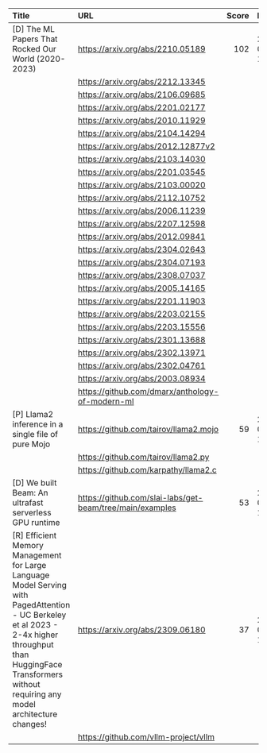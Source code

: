 | Title                                                                                                                                                                                                                  | URL                                                      |   Score | Date                |
|:-----------------------------------------------------------------------------------------------------------------------------------------------------------------------------------------------------------------------|:---------------------------------------------------------|--------:|:--------------------|
| [D] The ML Papers That Rocked Our World (2020-2023)                                                                                                                                                                    | https://arxiv.org/abs/2210.05189                         |     102 | 2023-09-14 13:50:27 |
|                                                                                                                                                                                                                        | https://arxiv.org/abs/2212.13345                         |         |                     |
|                                                                                                                                                                                                                        | https://arxiv.org/abs/2106.09685                         |         |                     |
|                                                                                                                                                                                                                        | https://arxiv.org/abs/2201.02177                         |         |                     |
|                                                                                                                                                                                                                        | https://arxiv.org/abs/2010.11929                         |         |                     |
|                                                                                                                                                                                                                        | https://arxiv.org/abs/2104.14294                         |         |                     |
|                                                                                                                                                                                                                        | https://arxiv.org/abs/2012.12877v2                       |         |                     |
|                                                                                                                                                                                                                        | https://arxiv.org/abs/2103.14030                         |         |                     |
|                                                                                                                                                                                                                        | https://arxiv.org/abs/2201.03545                         |         |                     |
|                                                                                                                                                                                                                        | https://arxiv.org/abs/2103.00020                         |         |                     |
|                                                                                                                                                                                                                        | https://arxiv.org/abs/2112.10752                         |         |                     |
|                                                                                                                                                                                                                        | https://arxiv.org/abs/2006.11239                         |         |                     |
|                                                                                                                                                                                                                        | https://arxiv.org/abs/2207.12598                         |         |                     |
|                                                                                                                                                                                                                        | https://arxiv.org/abs/2012.09841                         |         |                     |
|                                                                                                                                                                                                                        | https://arxiv.org/abs/2304.02643                         |         |                     |
|                                                                                                                                                                                                                        | https://arxiv.org/abs/2304.07193                         |         |                     |
|                                                                                                                                                                                                                        | https://arxiv.org/abs/2308.07037                         |         |                     |
|                                                                                                                                                                                                                        | https://arxiv.org/abs/2005.14165                         |         |                     |
|                                                                                                                                                                                                                        | https://arxiv.org/abs/2201.11903                         |         |                     |
|                                                                                                                                                                                                                        | https://arxiv.org/abs/2203.02155                         |         |                     |
|                                                                                                                                                                                                                        | https://arxiv.org/abs/2203.15556                         |         |                     |
|                                                                                                                                                                                                                        | https://arxiv.org/abs/2301.13688                         |         |                     |
|                                                                                                                                                                                                                        | https://arxiv.org/abs/2302.13971                         |         |                     |
|                                                                                                                                                                                                                        | https://arxiv.org/abs/2302.04761                         |         |                     |
|                                                                                                                                                                                                                        | https://arxiv.org/abs/2003.08934                         |         |                     |
|                                                                                                                                                                                                                        | https://github.com/dmarx/anthology-of-modern-ml          |         |                     |
| [P] Llama2 inference in a single file of pure Mojo                                                                                                                                                                     | https://github.com/tairov/llama2.mojo                    |      59 | 2023-09-14 12:32:42 |
|                                                                                                                                                                                                                        | https://github.com/tairov/llama2.py                      |         |                     |
|                                                                                                                                                                                                                        | https://github.com/karpathy/llama2.c                     |         |                     |
| [D] We built Beam: An ultrafast serverless GPU runtime                                                                                                                                                                 | https://github.com/slai-labs/get-beam/tree/main/examples |      53 | 2023-09-13 14:06:50 |
| [R] Efficient Memory Management for Large Language Model Serving with PagedAttention - UC Berkeley et al 2023 - 2-4x higher throughput than HuggingFace Transformers without requiring any model architecture changes! | https://arxiv.org/abs/2309.06180                         |      37 | 2023-09-13 19:55:42 |
|                                                                                                                                                                                                                        | https://github.com/vllm-project/vllm                     |         |                     |